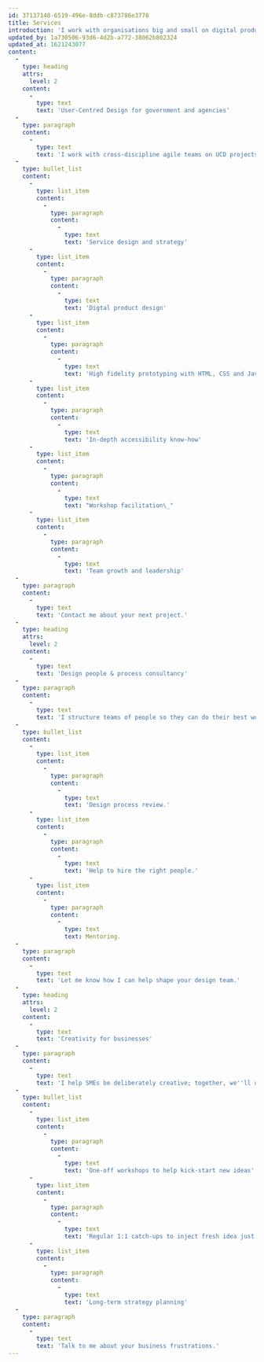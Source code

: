 ```yaml
---
id: 37137148-6519-496e-8ddb-c873786e3778
title: Services
introduction: 'I work with organisations big and small on digital products and services.'
updated_by: 1a730506-93d6-4d2b-a772-38062b802324
updated_at: 1621243077
content:
  -
    type: heading
    attrs:
      level: 2
    content:
      -
        type: text
        text: 'User-Centred Design for government and agencies'
  -
    type: paragraph
    content:
      -
        type: text
        text: 'I work with cross-discipline agile teams on UCD projects.'
  -
    type: bullet_list
    content:
      -
        type: list_item
        content:
          -
            type: paragraph
            content:
              -
                type: text
                text: 'Service design and strategy'
      -
        type: list_item
        content:
          -
            type: paragraph
            content:
              -
                type: text
                text: 'Digtal product design'
      -
        type: list_item
        content:
          -
            type: paragraph
            content:
              -
                type: text
                text: 'High fidelity prototyping with HTML, CSS and Javascript'
      -
        type: list_item
        content:
          -
            type: paragraph
            content:
              -
                type: text
                text: 'In-depth accessibility know-how'
      -
        type: list_item
        content:
          -
            type: paragraph
            content:
              -
                type: text
                text: "Workshop facilitation\_"
      -
        type: list_item
        content:
          -
            type: paragraph
            content:
              -
                type: text
                text: 'Team growth and leadership'
  -
    type: paragraph
    content:
      -
        type: text
        text: 'Contact me about your next project.'
  -
    type: heading
    attrs:
      level: 2
    content:
      -
        type: text
        text: 'Design people & process consultancy'
  -
    type: paragraph
    content:
      -
        type: text
        text: 'I structure teams of people so they can do their best work.'
  -
    type: bullet_list
    content:
      -
        type: list_item
        content:
          -
            type: paragraph
            content:
              -
                type: text
                text: 'Design process review.'
      -
        type: list_item
        content:
          -
            type: paragraph
            content:
              -
                type: text
                text: 'Help to hire the right people.'
      -
        type: list_item
        content:
          -
            type: paragraph
            content:
              -
                type: text
                text: Mentoring.
  -
    type: paragraph
    content:
      -
        type: text
        text: 'Let me know how I can help shape your design team.'
  -
    type: heading
    attrs:
      level: 2
    content:
      -
        type: text
        text: 'Creativity for businesses'
  -
    type: paragraph
    content:
      -
        type: text
        text: 'I help SMEs be deliberately creative; together, we''ll uncover the hidden potential in your business.'
  -
    type: bullet_list
    content:
      -
        type: list_item
        content:
          -
            type: paragraph
            content:
              -
                type: text
                text: 'One-off workshops to help kick-start new ideas'
      -
        type: list_item
        content:
          -
            type: paragraph
            content:
              -
                type: text
                text: 'Regular 1:1 catch-ups to inject fresh idea just as you need them'
      -
        type: list_item
        content:
          -
            type: paragraph
            content:
              -
                type: text
                text: 'Long-term strategy planning'
  -
    type: paragraph
    content:
      -
        type: text
        text: 'Talk to me about your business frustrations.'
---
```

